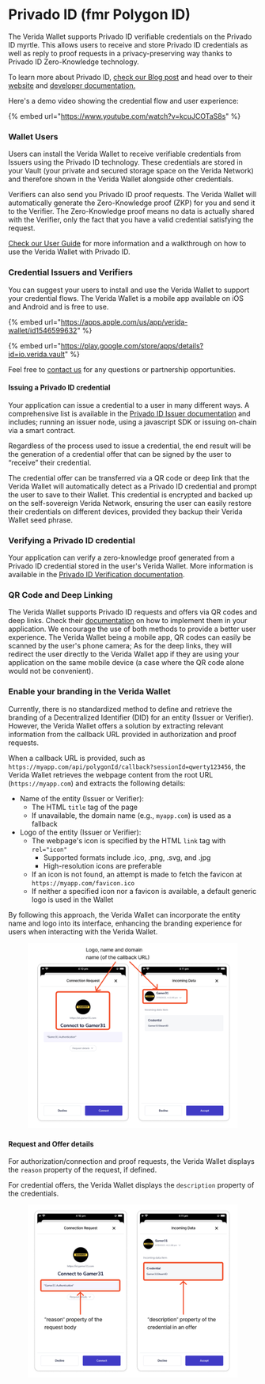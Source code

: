 # Privado ID (fmr Polygon ID)

The Verida Wallet supports Privado ID verifiable credentials on the Privado ID myrtle. This allows users to receive and store Privado ID credentials as well as reply to proof requests in a privacy-preserving way thanks to Privado ID Zero-Knowledge technology.

To learn more about Privado ID, [check our Blog post](https://news.verida.io/polygon-id-and-verida-make-zero-knowledge-credentials-accessible-to-all-fc0ac17538c9) and head over to their [website](https://polygon.technology/polygon-id) and [developer documentation.](https://github.com/0xPolygonID)

Here's a demo video showing the credential flow and user experience:



{% embed url="https://www.youtube.com/watch?v=kcuJCOTaS8s" %}

### Wallet Users[​](https://developers.verida.network/docs/extensions/credentials/polygon-id#wallet-users) <a href="#wallet-users" id="wallet-users"></a>

Users can install the Verida Wallet to receive verifiable credentials from Issuers using the Privado ID technology. These credentials are stored in your Vault (your private and secured storage space on the Verida Network) and therefore shown in the Verida Wallet alongside other credentials.

Verifiers can also send you Privado ID proof requests. The Verida Wallet will automatically generate the Zero-Knowledge proof (ZKP) for you and send it to the Verifier. The Zero-Knowledge proof means no data is actually shared with the Verifier, only the fact that you have a valid credential satisfying the request.

[Check our User Guide](https://news.verida.io/user-guide-get-started-with-polygon-id-zero-knowledge-credentials-in-the-verida-wallet-f1d6f953f285) for more information and a walkthrough on how to use the Verida Wallet with Privado ID.

### Credential Issuers and Verifiers[​](https://developers.verida.network/docs/extensions/credentials/polygon-id#credential-issuers-and-verifiers) <a href="#credential-issuers-and-verifiers" id="credential-issuers-and-verifiers"></a>

You can suggest your users to install and use the Verida Wallet to support your credential flows. The Verida Wallet is a mobile app available on iOS and Android and is free to use.

{% embed url="https://apps.apple.com/us/app/verida-wallet/id1546599632" %}

{% embed url="https://play.google.com/store/apps/details?id=io.verida.vault" %}

Feel free to [contact us](https://www.verida.network/ecosystem#partner) for any questions or partnership opportunities.

#### Issuing a Privado ID credential[​](https://developers.verida.network/docs/extensions/credentials/polygon-id#issuing-a-polygon-id-credential) <a href="#issuing-a-polygon-id-credential" id="issuing-a-polygon-id-credential"></a>

Your application can issue a credential to a user in many different ways. A comprehensive list is available in the [Privado ID Issuer documentation](https://0xpolygonid.github.io/tutorials/issuer/issuer-overview/) and includes; running an issuer node, using a javascript SDK or issuing on-chain via a smart contract.

Regardless of the process used to issue a credential, the end result will be the generation of a credential offer that can be signed by the user to “receive” their credential.

The credential offer can be transferred via a QR code or deep link that the Verida Wallet will automatically detect as a Privado ID credential and prompt the user to save to their Wallet. This credential is encrypted and backed up on the self-sovereign Verida Network, ensuring the user can easily restore their credentials on different devices, provided they backup their Verida Wallet seed phrase.

### Verifying a Privado ID credential[​](https://developers.verida.network/docs/extensions/credentials/polygon-id#verifying-a-polygon-id-credential) <a href="#verifying-a-polygon-id-credential" id="verifying-a-polygon-id-credential"></a>

Your application can verify a zero-knowledge proof generated from a Privado ID credential stored in the user's Verida Wallet. More information is available in the [Privado ID Verification documentation](https://docs.privado.id/docs/verifier/verification-library/verification-api/).

### QR Code and Deep Linking[​](https://developers.verida.network/docs/extensions/credentials/polygon-id#qr-code-and-deep-linking) <a href="#qr-code-and-deep-linking" id="qr-code-and-deep-linking"></a>

The Verida Wallet supports Privado ID requests and offers via QR codes and deep links. Check their [documentation](https://docs.privado.id/docs/introduction) on how to implement them in your application. We encourage the use of both methods to provide a better user experience. The Verida Wallet being a mobile app, QR codes can easily be scanned by the user's phone camera; As for the deep links, they will redirect the user directly to the Verida Wallet app if they are using your application on the same mobile device (a case where the QR code alone would not be convenient).

### Enable your branding in the Verida Wallet[​](https://developers.verida.network/docs/extensions/credentials/polygon-id#enable-your-branding-in-the-verida-wallet) <a href="#enable-your-branding-in-the-verida-wallet" id="enable-your-branding-in-the-verida-wallet"></a>

Currently, there is no standardized method to define and retrieve the branding of a Decentralized Identifier (DID) for an entity (Issuer or Verifier). However, the Verida Wallet offers a solution by extracting relevant information from the callback URL provided in authorization and proof requests.

When a callback URL is provided, such as `https://myapp.com/api/polygonId/callback?sessionId=qwerty123456`, the Verida Wallet retrieves the webpage content from the root URL (`https://myapp.com`) and extracts the following details:

* Name of the entity (Issuer or Verifier):
  * The HTML `title` tag of the page
  * If unavailable, the domain name (e.g., `myapp.com`) is used as a fallback
* Logo of the entity (Issuer or Verifier):
  * The webpage's icon is specified by the HTML `link` tag with `rel="icon"`
    * Supported formats include .ico, .png, .svg, and .jpg
    * High-resolution icons are preferable
  * If an icon is not found, an attempt is made to fetch the favicon at `https://myapp.com/favicon.ico`
  * If neither a specified icon nor a favicon is available, a default generic logo is used in the Wallet

By following this approach, the Verida Wallet can incorporate the entity name and logo into its interface, enhancing the branding experience for users when interacting with the Verida Wallet.

<figure><img src="../../.gitbook/assets/polygonid_branding-931b21f7d5c017c758c10fc6e16b0b46.png" alt=""><figcaption></figcaption></figure>

#### Request and Offer details[​](https://developers.verida.network/docs/extensions/credentials/polygon-id#request-and-offer-details) <a href="#request-and-offer-details" id="request-and-offer-details"></a>

For authorization/connection and proof requests, the Verida Wallet displays the `reason` property of the request, if defined.

For credential offers, the Verida Wallet displays the `description` property of the credentials.

<figure><img src="../../.gitbook/assets/polygonid_request_details-5456d9d588c60522217f297e7ea246f9.png" alt=""><figcaption></figcaption></figure>

